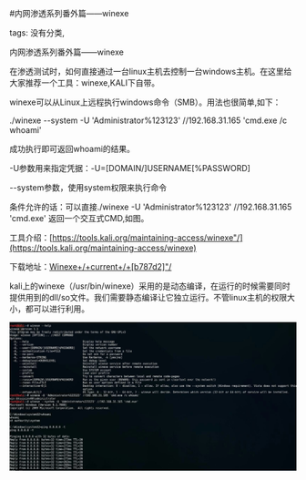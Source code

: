 #内网渗透系列番外篇——winexe

tags: 没有分类, 

内网渗透系列番外篇——winexe

在渗透测试时，如何直接通过一台linux主机去控制一台windows主机。在这里给大家推荐一个工具：winexe,KALI下自带。

winexe可以从Linux上远程执行windows命令（SMB）。用法也很简单,如下：

./winexe --system -U 'Administrator%123123' //192.168.31.165 'cmd.exe /c whoami'

成功执行即可返回whoami的结果。

-U参数用来指定凭据：-U=[DOMAIN/]USERNAME[%PASSWORD]

--system参数，使用system权限来执行命令

条件允许的话：可以直接./winexe -U 'Administrator%123123' //192.168.31.165 'cmd.exe' 返回一个交互式CMD,如图。

工具介绍：[https://tools.kali.org/maintaining-access/winexe"/](https://tools.kali.org/maintaining-access/winexe)

下载地址：[Winexe+/+current+/+[b787d2]"/](https://sourceforge.net/p/winexe/winexe-waf/ci/master/tree/)

kali上的winexe（/usr/bin/winexe）采用的是动态编译，在运行的时候需要同时提供用到的dll/so文件。我们需要静态编译让它独立运行。不管linux主机的权限大小，都可以进行利用。

![image_88885428211822](/assets/88885428211822.jpeg)

[comment]: <> (topic_id:51112814181184)

[comment]: <> (create_time:2017-08-12T19:20:34.744+0800)

[comment]: <> (topic_type:talk)

[comment]: <> (owner:554451182414_Flipper)

